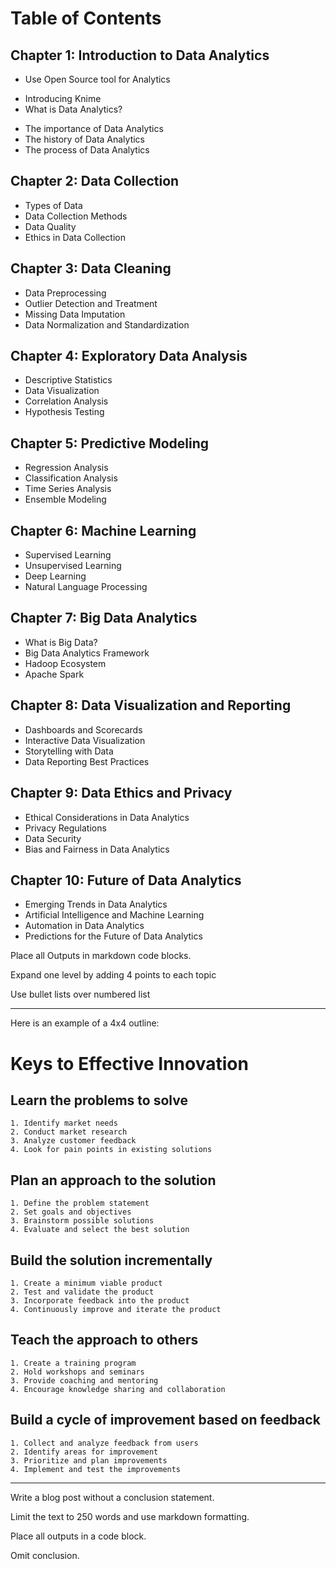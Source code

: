 # Table of Contents

## Chapter 1: Introduction to Data Analytics
- Use Open Source tool for Analytics
* Introducing Knime
* What is Data Analytics?
- The importance of Data Analytics
- The history of Data Analytics
- The process of Data Analytics

## Chapter 2: Data Collection
- Types of Data
- Data Collection Methods
- Data Quality
- Ethics in Data Collection

## Chapter 3: Data Cleaning
- Data Preprocessing
- Outlier Detection and Treatment
- Missing Data Imputation
- Data Normalization and Standardization

## Chapter 4: Exploratory Data Analysis
- Descriptive Statistics
- Data Visualization
- Correlation Analysis
- Hypothesis Testing

## Chapter 5: Predictive Modeling
- Regression Analysis
- Classification Analysis
- Time Series Analysis
- Ensemble Modeling

## Chapter 6: Machine Learning
- Supervised Learning
- Unsupervised Learning
- Deep Learning
- Natural Language Processing

## Chapter 7: Big Data Analytics
- What is Big Data?
- Big Data Analytics Framework
- Hadoop Ecosystem
- Apache Spark

## Chapter 8: Data Visualization and Reporting
- Dashboards and Scorecards
- Interactive Data Visualization
- Storytelling with Data
- Data Reporting Best Practices

## Chapter 9: Data Ethics and Privacy
- Ethical Considerations in Data Analytics
- Privacy Regulations
- Data Security
- Bias and Fairness in Data Analytics

## Chapter 10: Future of Data Analytics
- Emerging Trends in Data Analytics
- Artificial Intelligence and Machine Learning
- Automation in Data Analytics
- Predictions for the Future of Data Analytics


Place all Outputs in markdown code blocks.

Expand one level by adding 4 points to each topic

Use bullet lists over numbered list

---

Here is an example of a 4x4 outline:  

# Keys to Effective Innovation

## Learn the problems to solve
    1. Identify market needs
    2. Conduct market research
    3. Analyze customer feedback
    4. Look for pain points in existing solutions

## Plan an approach to the solution
    1. Define the problem statement
    2. Set goals and objectives
    3. Brainstorm possible solutions
    4. Evaluate and select the best solution

## Build the solution incrementally
    1. Create a minimum viable product
    2. Test and validate the product
    3. Incorporate feedback into the product
    4. Continuously improve and iterate the product

## Teach the approach to others
    1. Create a training program
    2. Hold workshops and seminars
    3. Provide coaching and mentoring
    4. Encourage knowledge sharing and collaboration

## Build a cycle of improvement based on feedback
    1. Collect and analyze feedback from users
    2. Identify areas for improvement
    3. Prioritize and plan improvements
    4. Implement and test the improvements

---

Write a blog post without a conclusion statement.  

Limit the text to 250 words and use markdown formatting.

Place all outputs in a code block. 

Omit conclusion.
